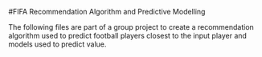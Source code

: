 #FIFA Recommendation Algorithm and Predictive Modelling

The following files are part of a group project to create a recommendation algorithm used to predict football players closest to the input player and models used to predict value.
